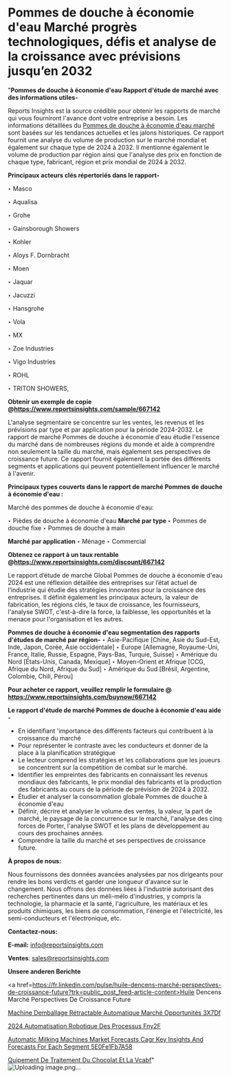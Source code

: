 # Pommes de douche à économie d'eau Marché progrès technologiques, défis et analyse de la croissance avec prévisions jusqu’en 2032

"<strong>Pommes de douche à économie d'eau Rapport d'étude de marché avec des informations utiles-</strong>

Reports Insights est la source crédible pour obtenir les rapports de marché qui vous fourniront l'avance dont votre entreprise a besoin. Les informations détaillées du <a href=https://www.reportsinsights.com/sample/667142>Pommes de douche à économie d'eau marché</a> sont basées sur les tendances actuelles et les jalons historiques. Ce rapport fournit une analyse du volume de production sur le marché mondial et également sur chaque type de 2024 à 2032. Il mentionne également le volume de production par région ainsi que l'analyse des prix en fonction de chaque type, fabricant, région et prix mondial de 2024 à 2032.

<b>Principaux acteurs clés répertoriés dans le rapport-</b>

‣ Masco

‣ Aqualisa

‣ Grohe

‣ Gainsborough Showers

‣ Kohler

‣ Aloys F. Dornbracht

‣ Moen

‣ Jaquar

‣ Jacuzzi

‣ Hansgrohe

‣ Vola

‣ MX

‣ Zoe Industries

‣ Vigo Industries

‣ ROHL

‣ TRITON SHOWERS,

<strong><b>Obtenir un exemple de copie @</b></strong><a href=https://www.reportsinsights.com/sample/667142><strong><b>https://www.reportsinsights.com/sample/667142</b></strong></a>

L'analyse segmentaire se concentre sur les ventes, les revenus et les prévisions par type et par application pour la période 2024-2032. Le rapport de marché Pommes de douche à économie d'eau étudie l'essence du marché dans de nombreuses régions du monde et aide à comprendre non seulement la taille du marché, mais également ses perspectives de croissance future. Ce rapport fournit également la portée des différents segments et applications qui peuvent potentiellement influencer le marché à l'avenir.

<strong>Principaux types couverts dans le rapport de marché Pommes de douche à économie d'eau :</strong>

Marché des pommes de douche à économie d'eau:

‣  Pièdes de douche à économie d'eau <strong> Marché <strong> par type </strong> </strong>
‣ Pommes de douche fixe
‣ Pommes de douche à main

<strong>Marché par application </strong>
‣ Ménage
‣ Commercial

<strong><b>Obtenez ce rapport à un taux rentable @</b></strong><a href=https://www.reportsinsights.com/discount/667142><strong><b>https://www.reportsinsights.com/discount/667142</b></strong></a>

Le rapport d’étude de marché Global Pommes de douche à économie d'eau 2024 est une réflexion détaillée des entreprises sur l’état actuel de l’industrie qui étudie des stratégies innovantes pour la croissance des entreprises. Il définit également les principaux acteurs, la valeur de fabrication, les régions clés, le taux de croissance, les fournisseurs, l'analyse SWOT, c'est-à-dire la force, la faiblesse, les opportunités et la menace pour l'organisation et les autres.

<strong>Pommes de douche à économie d'eau segmentation des rapports d'études de marché par région-</strong>
‣ Asie-Pacifique [Chine, Asie du Sud-Est, Inde, Japon, Corée, Asie occidentale]
‣ Europe [Allemagne, Royaume-Uni, France, Italie, Russie, Espagne, Pays-Bas, Turquie, Suisse]
‣ Amérique du Nord [États-Unis, Canada, Mexique]
‣ Moyen-Orient et Afrique [CCG, Afrique du Nord, Afrique du Sud]
‣ Amérique du Sud [Brésil, Argentine, Colombie, Chili, Pérou]

<strong>Pour acheter ce rapport, veuillez remplir le formulaire @   <a href=https://www.reportsinsights.com/buynow/667142>https://www.reportsinsights.com/buynow/667142</a></strong>

<strong>Le rapport d'étude de marché Pommes de douche à économie d'eau aide -</strong>
<ul>
  <li>En identifiant 'importance des différents facteurs qui contribuent à la croissance du marché</li>
  <li>Pour représenter le contraste avec les conducteurs et donner de la place à la planification stratégique</li>
  <li>Le lecteur comprend les stratégies et les collaborations que les joueurs se concentrent sur la compétition de combat sur le marché.</li>
  <li>Identifier les empreintes des fabricants en connaissant les revenus mondiaux des fabricants, le prix mondial des fabricants et la production des fabricants au cours de la période de prévision de 2024 à 2032.</li>
  <li>Étudier et analyser la consommation globale Pommes de douche à économie d'eau</li>
  <li>Définir, décrire et analyser le volume des ventes, la valeur, la part de marché, le paysage de la concurrence sur le marché, l'analyse des cinq forces de Porter, l'analyse SWOT et les plans de développement au cours des prochaines années.</li>
  <li>Comprendre la taille du marché et ses perspectives de croissance future.</li>
</ul>
<strong>À propos de nous:</strong>

Nous fournissons des données avancées analysées par nos dirigeants pour rendre les bons verdicts et garder une longueur d'avance sur le changement. Nous offrons des données liées à l'industrie autorisant des recherches pertinentes dans un méli-mélo d'industries, y compris la technologie, la pharmacie et la santé, l'agriculture, les matériaux et les produits chimiques, les biens de consommation, l'énergie et l'électricité, les semi-conducteurs et l'électronique, etc.

<strong>Contactez-nous:</strong>

<strong>E-mail:</strong> <a href=mailto:info@reportsinsights.com>info@reportsinsights.com</a>

<strong>Ventes</strong>: <a href=mailto:sales@reportsinsights.com>sales@reportsinsights.com</a>

<strong>Unsere anderen Berichte</strong>

<a href=https://fr.linkedin.com/pulse/huile-dencens-marché-perspectives-de-croissance-future?trk=public_post_feed-article-content>Huile Dencens Marché Perspectives De Croissance Future</a>

<a href=https://fr.linkedin.com/pulse/machine-demballage-rétractable-automatique-marché-opportunités-3x7df/>Machine Demballage Rétractable Automatique Marché Opportunités 3X7Df</a>

<a href=https://www.linkedin.com/pulse/2024-automatisation-robotique-des-processus-fny2f/>2024 Automatisation Robotique Des Processus Fny2F</a>

<a href=https://medium.com/@jadhaosuchit578/automatic-milking-machines-market-forecasts-cagr-key-insights-and-forecasts-for-each-segment-5e0fe1fb7a58>Automatic Milking Machines Market Forecasts Cagr Key Insights And Forecasts For Each Segment 5E0Fe1Fb7A58</a>

<a href=https://www.linkedin.com/pulse/%C3%A9quipement-de-traitement-du-chocolat-et-la-vcabf/>Quipement De Traitement Du Chocolat Et La Vcabf</a>"
![Uploading image.png…]()
